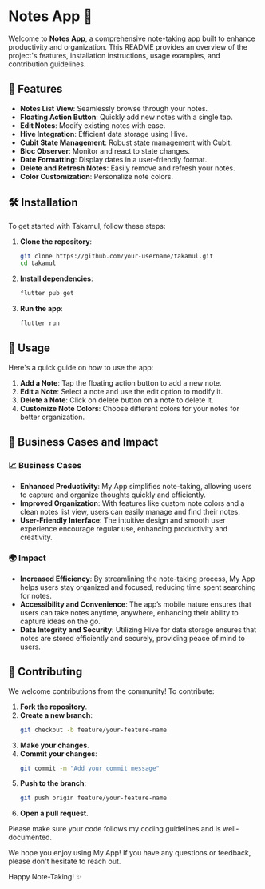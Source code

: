 # Notes App 📒

Welcome to **Notes App**, a comprehensive note-taking app built to enhance productivity and organization. This README provides an overview of the project's features, installation instructions, usage examples, and contribution guidelines.

## 🌟 Features

- **Notes List View**: Seamlessly browse through your notes.
- **Floating Action Button**: Quickly add new notes with a single tap.
- **Edit Notes**: Modify existing notes with ease.
- **Hive Integration**: Efficient data storage using Hive.
- **Cubit State Management**: Robust state management with Cubit.
- **Bloc Observer**: Monitor and react to state changes.
- **Date Formatting**: Display dates in a user-friendly format.
- **Delete and Refresh Notes**: Easily remove and refresh your notes.
- **Color Customization**: Personalize note colors.

## 🛠️ Installation

To get started with Takamul, follow these steps:

1. **Clone the repository**:
    ```bash
    git clone https://github.com/your-username/takamul.git
    cd takamul
    ```

2. **Install dependencies**:
    ```bash
    flutter pub get
    ```

3. **Run the app**:
    ```bash
    flutter run
    ```

## 🚀 Usage

Here's a quick guide on how to use the app:

1. **Add a Note**: Tap the floating action button to add a new note.
2. **Edit a Note**: Select a note and use the edit option to modify it.
3. **Delete a Note**: Click on delete button on a note to delete it.
4. **Customize Note Colors**: Choose different colors for your notes for better organization.

## 🏢 Business Cases and Impact

### 📈 Business Cases

- **Enhanced Productivity**: My App simplifies note-taking, allowing users to capture and organize thoughts quickly and efficiently.
- **Improved Organization**: With features like custom note colors and a clean notes list view, users can easily manage and find their notes.
- **User-Friendly Interface**: The intuitive design and smooth user experience encourage regular use, enhancing productivity and creativity.

### 🌍 Impact

- **Increased Efficiency**: By streamlining the note-taking process, My App helps users stay organized and focused, reducing time spent searching for notes.
- **Accessibility and Convenience**: The app’s mobile nature ensures that users can take notes anytime, anywhere, enhancing their ability to capture ideas on the go.
- **Data Integrity and Security**: Utilizing Hive for data storage ensures that notes are stored efficiently and securely, providing peace of mind to users.

## 👥 Contributing

We welcome contributions from the community! To contribute:

1. **Fork the repository**.
2. **Create a new branch**:
    ```bash
    git checkout -b feature/your-feature-name
    ```
3. **Make your changes**.
4. **Commit your changes**:
    ```bash
    git commit -m "Add your commit message"
    ```
5. **Push to the branch**:
    ```bash
    git push origin feature/your-feature-name
    ```
6. **Open a pull request**.

Please make sure your code follows my coding guidelines and is well-documented.

We hope you enjoy using My App! If you have any questions or feedback, please don't hesitate to reach out.

Happy Note-Taking! ✨
